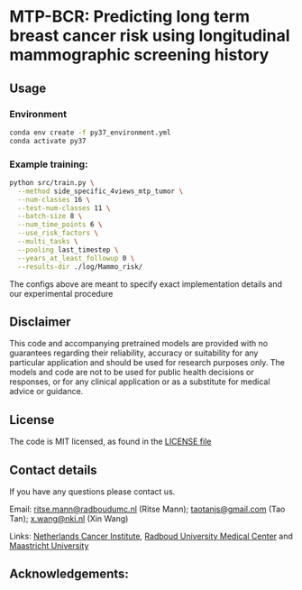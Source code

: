 # MTP-BCR: Predicting long term breast cancer risk using longitudinal mammographic screening history


## Usage
### Environment
```bash
conda env create -f py37_environment.yml
conda activate py37
```

### Example training:
```bash
python src/train.py \
  --method side_specific_4views_mtp_tumor \
  --num-classes 16 \
  --test-num-classes 11 \
  --batch-size 8 \
  --num_time_points 6 \
  --use_risk_factors \
  --multi_tasks \
  --pooling last_timestep \
  --years_at_least_followup 0 \
  --results-dir ./log/Mammo_risk/
```

The configs above are meant to specify exact implementation details and our experimental procedure




## Disclaimer

This code and accompanying pretrained models are provided with no guarantees
regarding their reliability, accuracy or suitability for any particular
application and should be used for research purposes only. The models and code
are not to be used for public health decisions or responses, or for any
clinical application or as a substitute for medical advice or guidance.




## License

The code is MIT licensed, as found in the [LICENSE file](LICENSE)

## Contact details
If you have any questions please contact us. 

Email: ritse.mann@radboudumc.nl (Ritse Mann); taotanjs@gmail.com (Tao Tan); x.wang@nki.nl (Xin Wang)

Links: [Netherlands Cancer Institute](https://www.nki.nl/), 
[Radboud University Medical Center](https://www.radboudumc.nl/en/patient-care) and 
[Maastricht University](https://www.maastrichtuniversity.nl/nl)

## Acknowledgements:
